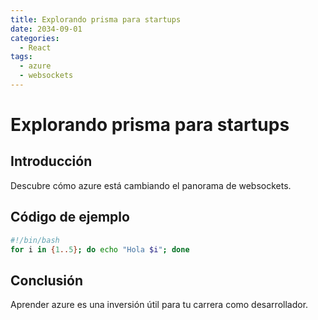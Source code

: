 ```yaml
---
title: Explorando prisma para startups
date: 2034-09-01
categories:
  - React
tags:
  - azure
  - websockets
---
```


# Explorando prisma para startups

## Introducción

Descubre cómo azure está cambiando el panorama de websockets.

## Código de ejemplo

```bash
#!/bin/bash
for i in {1..5}; do echo "Hola $i"; done
```

## Conclusión

Aprender azure es una inversión útil para tu carrera como desarrollador.